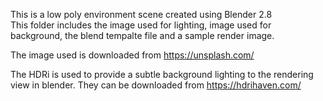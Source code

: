This is a low poly environment scene created using Blender 2.8   
This folder includes the image used for lighting, image used for background, the blend tempalte file and a sample render image.  

The image used is downloaded from https://unsplash.com/   

The HDRi is used to provide a subtle background lighting to the rendering view in blender. They can be downloaded from https://hdrihaven.com/   